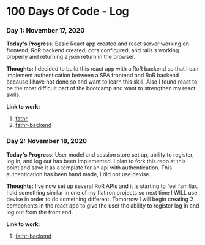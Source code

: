# 100 Days Of Code - Log

### Day 1: November 17, 2020 

**Today's Progress**: Basic React app created and react server working on frontend.  RoR backend created, cors configured, and rails s working properly and returning a json return in the browser. 

**Thoughts:** I decided to build this react app with a RoR backend so that I can implement authentication between a SPA frontend and RoR backend because I have not done so and want to learn this skill. Also I found react to be the most difficult part of the bootcamp and want to strengthen my react skills.

**Link to work:** 
1. [fathr](https://github.com/JaesonWatts/fathr)
2. [fathr-backend](https://github.com/JaesonWatts/fathr-backend)

### Day 2: November 18, 2020 

**Today's Progress**: User model and session store set up, ability to register, log in, and log out has been implemented. I plan to fork this repo at this point and save it as a template for an api with authentication.  This authentication has been hand made, I did not use devise.

**Thoughts:** I've now set up several RoR APIs and it is starting to feel familiar. I did something similar in one of my flatiron projects so next time I WILL use devise in order to do something different. Tomorrow I will begin creating 2 components in the react app to give the user the ability to register log in and log out from the front end.

**Link to work:** 
1. [fathr-backend](https://github.com/JaesonWatts/fathr-backend)





